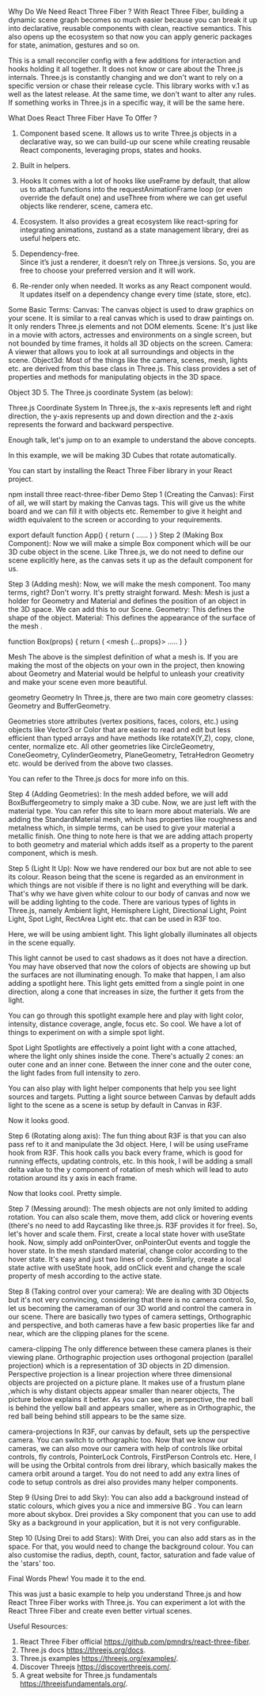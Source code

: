 Why Do We Need React Three Fiber ?
With React Three Fiber, building a dynamic scene graph becomes so much easier because you can break it up into declarative, reusable components with clean, reactive semantics. This also opens up the ecosystem so that now you can apply generic packages for state, animation, gestures and so on.

This is a small reconciler config with a few additions for interaction and hooks holding it all together. It does not know or care about the Three.js internals. Three.js is constantly changing and we don't want to rely on a specific version or chase their release cycle. This library works with v.1 as well as the latest release. At the same time, we don't want to alter any rules. If something works in Three.js in a specific way, it will be the same here.

What Does React Three Fiber Have To Offer ?
1. Component based scene.
It allows us to write Three.js objects in a declarative way, so we can build-up our scene while creating reusable React components, leveraging props, states and hooks.

2. Built in helpers.

3. Hooks 
It comes with a lot of hooks like useFrame by default, that allow us to attach functions into the requestAnimationFrame loop (or even override the default one) and useThree from where we can get useful objects like renderer, scene, camera etc.

4. Ecosystem.
It also provides a great ecosystem like react-spring for integrating animations, zustand as a state management library, drei as useful helpers etc.

5. Dependency-free.  
Since it’s just a renderer, it doesn’t rely on Three.js versions. So, you are free to choose your preferred version and it will work.

6. Re-render only when needed.
It works as any React component would. It updates itself on a dependency change every time (state, store, etc).

Some Basic Terms:
Canvas: The canvas object is used to draw graphics on your scene. It is similar to a real canvas which is used to draw paintings on. It only renders Three.js elements and not DOM elements.
Scene: It's just like in a movie with actors, actresses and environments on a single screen, but not bounded by time frames, it holds all 3D objects on the screen.
Camera: A viewer that allows you to look at all surroundings and objects in the scene.
Object3d: Most of the things like the camera, scenes, mesh, lights etc. are derived from this base class in Three.js. This class provides a set of properties and methods for manipulating objects in the 3D space.

Object 3D
    5. The Three.js coordinate System (as below):


Three.js Coordinate System
In Three.js, the x-axis represents left and right direction, the y-axis represents up and down direction and the z-axis represents the forward and backward perspective.

Enough talk, let's jump on to an example to understand the above concepts.

In this example, we will be making 3D Cubes that rotate automatically.

You can start by installing the React Three Fiber library in your React project.

npm install three react-three-fiber
Demo
Step 1 (Creating the Canvas):
First of all, we will start by making the Canvas tags. This will give us the white board and we can fill it with objects etc. Remember to give it height and width equivalent to the screen or according to your requirements.

export default function App() {
  return (
    <Canvas>
     ......
    </Canvas>
  )
}
Step 2 (Making Box Component):
Now we will make a simple Box component which will be our 3D cube object in the scene. Like Three.js, we do not need to define our scene explicitly here, as the canvas sets it up as the default component for us.

Step 3 (Adding mesh):
Now, we will make the mesh component. Too many terms, right? Don't worry. It's pretty straight forward.
Mesh: Mesh is just a holder for Geometry and Material and defines the position of an object in the 3D space. We can add this to our Scene.
Geometry: This defines the shape of the object.
Material: This defines the appearance of the surface of the mesh .

function Box(props) {
  return (
    <mesh {...props}>
    .....
    </mesh>
  )
}

Mesh
The above is the simplest definition of what a mesh is. If you are making the most of the objects on your own in the project, then knowing about Geometry and Material would be helpful to unleash your creativity and make your scene even more beautiful.


geometry
Geometry
In Three.js, there are two main core geometry classes: Geometry and BufferGeometry.

Geometries store attributes (vertex positions, faces, colors, etc.) using objects like Vector3 or Color that are easier to read and edit but less efficient than typed arrays and have methods like rotateX(Y,Z), copy, clone, center, normalize etc.
All other geometries like CircleGeometry, ConeGeometry, CylinderGeometry, PlaneGeometry, TetraHedron Geometry etc. would be derived from the above two classes.

You can refer to the Three.js docs for more info on this.

Step 4 (Adding Geometries):
In the mesh added before, we will add BoxBuffergeometry to simply make a 3D cube. Now, we are just left with the material type.
You can refer this site to learn more about materials.
We are adding the StandardMaterial mesh, which has properties like roughness and metalness which, in simple terms, can be used to give your material a metallic finish.
One thing to note here is that we are adding attach property to both geometry and material which adds itself as a property to the parent component, which is mesh.


Step 5 (Light It Up):
Now we have rendered our box but are not able to see its colour. Reason being that the scene is regarded as an environment in which things are not visible if there is no light and everything will be dark. That's why we have given white colour to our body of canvas and now we will be adding lighting to the code.
There are various types of lights in Three.js, namely Ambient light, Hemisphere Light, Directional Light, Point Light, Spot Light, RectArea Light etc. that can be used in R3F too.

Here, we will be using ambient light. This light globally illuminates all objects in the scene equally.

This light cannot be used to cast shadows as it does not have a direction.
You may have observed that now the colors of objects are showing up but the surfaces are not illuminating enough.
To make that happen, I am also adding a spotlight here. This light gets emitted from a single point in one direction, along a cone that increases in size, the further it gets from the light.

You can go through this spotlight example here﻿﻿ and play with light color, intensity, distance coverage,  angle, focus etc.
So cool.
We have a lot of things to experiment on with a simple spot light.


Spot Light
Spotlights are effectively a point light with a cone attached, where the light only shines inside the cone. There's actually 2 cones: an outer cone and an inner cone. Between the inner cone and the outer cone, the light fades from full intensity to zero.

You can also play with light helper components that help you see light sources and targets.
Putting a light source between Canvas by default adds light to the scene as a scene is setup by default in Canvas in R3F.

Now it looks good.


Step 6 (Rotating along axis):
The fun thing about R3F is that you can also pass ref to it and manipulate the 3d object.
Here, I will be using useFrame hook from R3F. This hook calls you back every frame, which is good for running effects, updating controls, etc.
In this hook, I will be adding a small delta value to the y component of rotation of mesh which will lead to auto rotation  around its y axis in each frame.


Now that looks cool.
Pretty simple. 

Step 7 (Messing around):
The mesh objects are not only limited to adding rotation. You can also scale them, move them, add click or hovering events (there's no need to add Raycasting like three.js. R3F provides it for free).
So, let's hover and scale them.
First, create a local state hover with useState hook. Now, simply add onPointerOver, onPointerOut events and toggle the hover state. In the mesh standard material, change color according to the hover state. It's easy and just two lines of code.
Similarly, create a local state active with useState hook, add onClick event and change the scale property of mesh according to the active state.


Step 8 (Taking control over your camera):
We are dealing with 3D Objects but it's not very convincing, considering that there is no camera control.
So, let us becoming the cameraman of our 3D world and control the camera in our scene.
There are basically two types of camera settings, Orthographic and perspective, and both cameras have a few basic properties like far and near, which are the clipping planes for the scene.


camera-clipping
The only difference between these camera planes is their viewing plane.
Orthographic projection uses orthogonal projection (parallel projection) which is a representation of 3D objects in 2D dimension.
Perspective projection is a linear projection where three dimensional objects are projected on a picture plane. It makes use of a frustum plane ,which is why distant objects appear smaller than nearer objects, The picture below explains it better.
As you can see, in perspective, the red ball is behind the yellow ball and appears smaller, where as in Orthographic, the red ball being behind still appears to be the same size.


camera-projections
In R3F, our canvas by default, sets up the perspective camera. You can switch to orthographic too.
Now that we know our cameras, we can also move our camera with help of controls like orbital controls, fly controls, PointerLock Controls, FirstPerson Controls etc.
Here, I will be using the Orbital controls from drei library, which basically makes the camera orbit around a target. You do not need to add any extra lines of code to setup controls as drei also provides many helper components.


Step 9 (Using Drei to add Sky):
You can also add a background instead of static colours, which gives you a nice and immersive BG . You can learn more about skybox.
Drei provides a Sky component that you can use to add Sky as a background in your application, but it is not very configurable.


Step 10 (Using Drei to add Stars):
With Drei, you can also add stars as in the space. For that, you would need to change the background colour. You can also customise the radius, depth, count, factor, saturation and fade value of the 'stars' too.


Final Words
Phew! You made it to the end.

This was just a basic example to help you understand Three.js and how React Three Fiber works with Three.js.
You can experiment a lot with the React Three Fiber and create even better virtual scenes.

Useful Resources:

1. React Three Fiber official https://github.com/pmndrs/react-three-fiber.
2. Three.js docs https://threejs.org/docs.
3. Three.js examples https://threejs.org/examples/.
4. Discover Threejs https://discoverthreejs.com/.
5. A great website for Three.js fundamentals https://threejsfundamentals.org/.
